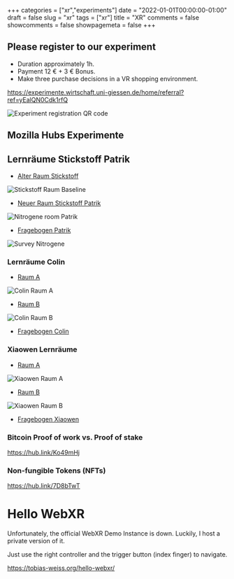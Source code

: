 +++
categories = ["xr","experiments"]
date = "2022-01-01T00:00:00-01:00"
draft = false
slug = "xr"
tags = ["xr"]
title = "XR"
comments = false
showcomments = false
showpagemeta = false
+++

## Please register to our experiment
* Duration approximately 1h.
* Payment 12 € + 3 € Bonus.
* Make three purchase decisions in a VR shopping environment.

https://experimente.wirtschaft.uni-giessen.de/home/referral?ref=yEalQN0Cdk1rfQ


![Experiment registration QR code](https://tobias-weiss.org/exp-register-qr.gif)

## Mozilla Hubs Experimente
## Lernräume Stickstoff Patrik
* [Alter Raum Stickstoff ](https://hub.link/9Myzjfg)

![Stickstoff Raum Baseline](https://tobias-weiss.org/nitrogene-room-baseline-qr.gif)

* [Neuer Raum Stickstoff Patrik](https://hub.link/oFFZDYW)

![Nitrogene room Patrik](https://tobias-weiss.org/nitrogene-room-patrik-qr.gif)

* [Fragebogen Patrik](https://experimente.wirtschaft.uni-giessen.de/survey/index.php/381119?lang=en)

![Survey Nitrogene](https://tobias-weiss.org/nitrogene-survey-qr.gif)

### Lernräume Colin
* [Raum A](https://hubs.mozilla.com/scenes/B6QdFbs)

![Colin Raum A](img/colin-room-a-qr.gif)

* [Raum B](https://hub.link/XXX)

![Colin Raum B]()

* [Fragebogen Colin](https://experimente.wirtschaft.uni-giessen.de/survey/index.php/XXXX?lang=de)

###  Xiaowen Lernräume
* [Raum A](https://hubs.mozilla.com/scenes/jYwNq9M)

![Xiaowen Raum A](img/xiaowen-room-a-qr.gif)

* [Raum B](https://hubs.mozilla.com/scenes/4DcdxGC)

![Xiaowen Raum B](img/xiaowen-room-b-qr.gif)

* [Fragebogen Xiaowen](https://experimente.wirtschaft.uni-giessen.de/survey/index.php/XXXX?lang=de)

### Bitcoin Proof of work vs. Proof of stake
https://hub.link/Ko49mHj

### Non-fungible Tokens (NFTs)
https://hub.link/7D8bTwT

# Hello WebXR
Unfortunately, the official WebXR Demo Instance is down.
Luckily, I host a private version of it.

Just use the right controller and the trigger button (index finger) to navigate.

https://tobias-weiss.org/hello-webxr/

